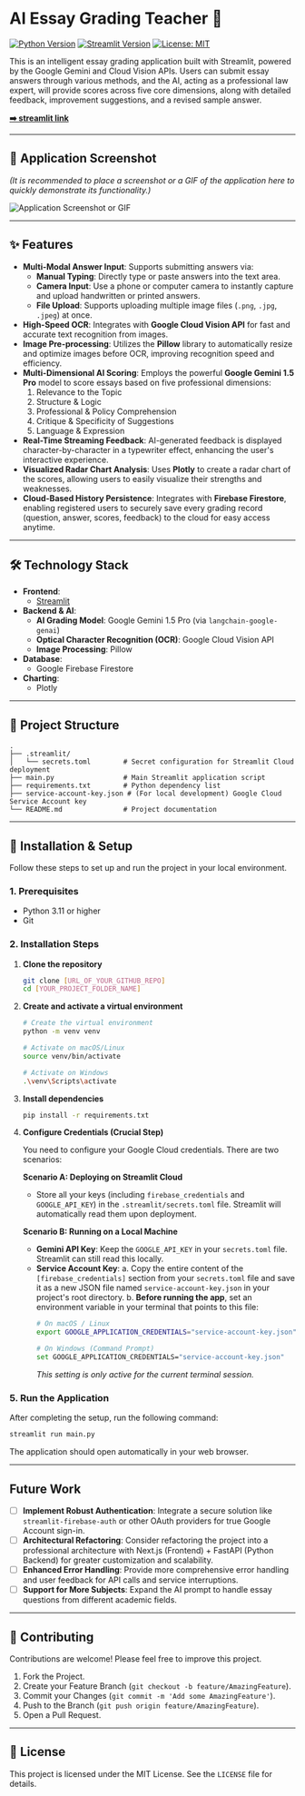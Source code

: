 # AI Essay Grading Teacher 📝

[![Python Version](https://img.shields.io/badge/Python-3.11+-blue.svg)](https://www.python.org/downloads/)
[![Streamlit Version](https://img.shields.io/badge/Streamlit-1.35-orange.svg)](https://streamlit.io)
[![License: MIT](https://img.shields.io/badge/License-MIT-yellow.svg)](https://opensource.org/licenses/MIT)

This is an intelligent essay grading application built with Streamlit, powered by the Google Gemini and Cloud Vision APIs. Users can submit essay answers through various methods, and the AI, acting as a professional law expert, will provide scores across five core dimensions, along with detailed feedback, improvement suggestions, and a revised sample answer.

**[➡️ streamlit link](https://essay-analyzer.streamlit.app/)**

---

## 📸 Application Screenshot

*(It is recommended to place a screenshot or a GIF of the application here to quickly demonstrate its functionality.)*

![Application Screenshot or GIF](https://i.imgur.com/your-screenshot.png)

---

## ✨ Features

* **Multi-Modal Answer Input**: Supports submitting answers via:
    * **Manual Typing**: Directly type or paste answers into the text area.
    * **Camera Input**: Use a phone or computer camera to instantly capture and upload handwritten or printed answers.
    * **File Upload**: Supports uploading multiple image files (`.png`, `.jpg`, `.jpeg`) at once.
* **High-Speed OCR**: Integrates with **Google Cloud Vision API** for fast and accurate text recognition from images.
* **Image Pre-processing**: Utilizes the **Pillow** library to automatically resize and optimize images before OCR, improving recognition speed and efficiency.
* **Multi-Dimensional AI Scoring**: Employs the powerful **Google Gemini 1.5 Pro** model to score essays based on five professional dimensions:
    1.  Relevance to the Topic
    2.  Structure & Logic
    3.  Professional & Policy Comprehension
    4.  Critique & Specificity of Suggestions
    5.  Language & Expression
* **Real-Time Streaming Feedback**: AI-generated feedback is displayed character-by-character in a typewriter effect, enhancing the user's interactive experience.
* **Visualized Radar Chart Analysis**: Uses **Plotly** to create a radar chart of the scores, allowing users to easily visualize their strengths and weaknesses.
* **Cloud-Based History Persistence**: Integrates with **Firebase Firestore**, enabling registered users to securely save every grading record (question, answer, scores, feedback) to the cloud for easy access anytime.

---

## 🛠️ Technology Stack

* **Frontend**:
    * [Streamlit](https://streamlit.io/)
* **Backend & AI**:
    * **AI Grading Model**: Google Gemini 1.5 Pro (via `langchain-google-genai`)
    * **Optical Character Recognition (OCR)**: Google Cloud Vision API
    * **Image Processing**: Pillow
* **Database**:
    * Google Firebase Firestore
* **Charting**:
    * Plotly

---

## 📂 Project Structure

```
.
├── .streamlit/
│   └── secrets.toml        # Secret configuration for Streamlit Cloud deployment
├── main.py                 # Main Streamlit application script
├── requirements.txt        # Python dependency list
├── service-account-key.json # (For local development) Google Cloud Service Account key
└── README.md               # Project documentation
```

---

## 🚀 Installation & Setup

Follow these steps to set up and run the project in your local environment.

### 1. Prerequisites

* Python 3.11 or higher
* Git

### 2. Installation Steps

1.  **Clone the repository**
    ```bash
    git clone [URL_OF_YOUR_GITHUB_REPO]
    cd [YOUR_PROJECT_FOLDER_NAME]
    ```

2.  **Create and activate a virtual environment**
    ```bash
    # Create the virtual environment
    python -m venv venv

    # Activate on macOS/Linux
    source venv/bin/activate

    # Activate on Windows
    .\venv\Scripts\activate
    ```

3.  **Install dependencies**
    ```bash
    pip install -r requirements.txt
    ```

4.  **Configure Credentials (Crucial Step)**

    You need to configure your Google Cloud credentials. There are two scenarios:

    **Scenario A: Deploying on Streamlit Cloud**
    * Store all your keys (including `firebase_credentials` and `GOOGLE_API_KEY`) in the `.streamlit/secrets.toml` file. Streamlit will automatically read them upon deployment.

    **Scenario B: Running on a Local Machine**
    * **Gemini API Key**: Keep the `GOOGLE_API_KEY` in your `secrets.toml` file. Streamlit can still read this locally.
    * **Service Account Key**:
        a.  Copy the entire content of the `[firebase_credentials]` section from your `secrets.toml` file and save it as a new JSON file named `service-account-key.json` in your project's root directory.
        b.  **Before running the app**, set an environment variable in your terminal that points to this file:
        ```bash
        # On macOS / Linux
        export GOOGLE_APPLICATION_CREDENTIALS="service-account-key.json"

        # On Windows (Command Prompt)
        set GOOGLE_APPLICATION_CREDENTIALS="service-account-key.json"
        ```
        *This setting is only active for the current terminal session.*

### 5. Run the Application

After completing the setup, run the following command:
```bash
streamlit run main.py
```
The application should open automatically in your web browser.

---

## Future Work

* [ ] **Implement Robust Authentication**: Integrate a secure solution like `streamlit-firebase-auth` or other OAuth providers for true Google Account sign-in.
* [ ] **Architectural Refactoring**: Consider refactoring the project into a professional architecture with Next.js (Frontend) + FastAPI (Python Backend) for greater customization and scalability.
* [ ] **Enhanced Error Handling**: Provide more comprehensive error handling and user feedback for API calls and service interruptions.
* [ ] **Support for More Subjects**: Expand the AI prompt to handle essay questions from different academic fields.

---

## 🤝 Contributing

Contributions are welcome! Please feel free to improve this project.
1.  Fork the Project.
2.  Create your Feature Branch (`git checkout -b feature/AmazingFeature`).
3.  Commit your Changes (`git commit -m 'Add some AmazingFeature'`).
4.  Push to the Branch (`git push origin feature/AmazingFeature`).
5.  Open a Pull Request.

---

## 📄 License

This project is licensed under the MIT License. See the `LICENSE` file for details.
